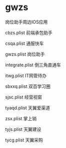 # gwzs
岗位助手周边IOS应用

cbzs.plist 前端承包助手

csqa.plist 通服快车

gwzs.plist 岗位助手

integrate.plist 倒三角直通车

itwg.plist IT网管待办

sbxxq.plist 双百学习圈

sjsc.plist 经营视窗

tyaqd.plist 天翼爱渠道

zsx.plist 掌上销

tyjs.plist 天翼建设

tycg.plist 天翼采购
